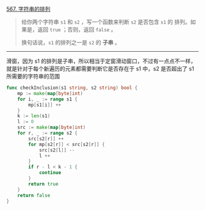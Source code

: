[567. 字符串的排列](https://leetcode.cn/problems/permutation-in-string/)

> 给你两个字符串 `s1` 和 `s2` ，写一个函数来判断 `s2` 是否包含 `s1` 的 排列。如果是，返回 `true` ；否则，返回 `false` 。
>
> 换句话说，`s1` 的排列之一是 `s2` 的 **子串** 。

---

滑窗，因为 s1 的排列是子串，所以相当于定窗滑动窗口，不过有一点点不一样，就是针对于每个新遍历的元素都需要判断它是否存在于 s1 中，s2 是否超出了 s1 所需要的字符串的范围

```go
func checkInclusion(s1 string, s2 string) bool {
    mp := make(map[byte]int)
    for i, _ := range s1 {
        mp[s1[i]] ++
    }
    k := len(s1)
    l := 0
    src := make(map[byte]int)
    for r, _ := range s2 {
        src[s2[r]] ++
        for mp[s2[r]] < src[s2[r]] {
            src[s2[l]] --
            l ++
        }
        if r - l < k - 1 {
            continue
        }
        return true
    }
    return false
}
```

